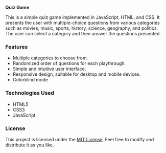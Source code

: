 **Quiz Game**

This is a simple quiz game implemented in JavaScript, HTML, and CSS. It presents the user with multiple-choice questions from various categories such as movies, music, sports, history, science, geography, and politics. The user can select a category and then answer the questions presented.

### Features

- Multiple categories to choose from.
- Randomized order of questions for each playthrough.
- Simple and intuitive user interface.
- Responsive design, suitable for desktop and mobile devices.
- Colorblind mode

### Technologies Used

- HTML5
- CSS3
- JavaScript

### License

This project is licensed under the [MIT License](LICENSE). Feel free to modify and distribute it as you like.
